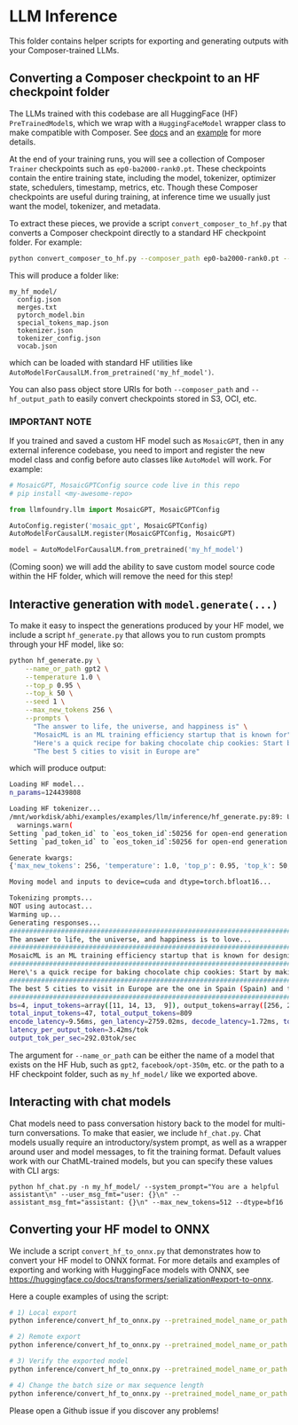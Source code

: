 # LLM Inference

This folder contains helper scripts for exporting and generating outputs with your Composer-trained LLMs.

## Converting a Composer checkpoint to an HF checkpoint folder

The LLMs trained with this codebase are all HuggingFace (HF) `PreTrainedModel`s, which we wrap with a `HuggingFaceModel` wrapper class to make compatible with Composer. See [docs](https://docs.mosaicml.com/en/latest/api_reference/generated/composer.models.HuggingFaceModel.html) and an [example](https://docs.mosaicml.com/en/latest/examples/pretrain_finetune_huggingface.html) for more details.

At the end of your training runs, you will see a collection of Composer `Trainer` checkpoints such as `ep0-ba2000-rank0.pt`. These checkpoints contain the entire training state, including the model, tokenizer, optimizer state, schedulers, timestamp, metrics, etc. Though these Composer checkpoints are useful during training, at inference time we usually just want the model, tokenizer, and metadata.

To extract these pieces, we provide a script `convert_composer_to_hf.py` that converts a Composer checkpoint directly to a standard HF checkpoint folder. For example:

```bash
python convert_composer_to_hf.py --composer_path ep0-ba2000-rank0.pt --hf_output_path my_hf_model/ --output_precision bf16
```

This will produce a folder like:

```
my_hf_model/
  config.json
  merges.txt
  pytorch_model.bin
  special_tokens_map.json
  tokenizer.json
  tokenizer_config.json
  vocab.json
```

which can be loaded with standard HF utilities like `AutoModelForCausalLM.from_pretrained('my_hf_model')`.

You can also pass object store URIs for both `--composer_path` and `--hf_output_path` to easily convert checkpoints stored in S3, OCI, etc.

### IMPORTANT NOTE

If you trained and saved a custom HF model such as `MosaicGPT`, then in any external inference codebase, you need to import and register the new model class and config before auto classes like `AutoModel` will work. For example:

```python
# MosaicGPT, MosaicGPTConfig source code live in this repo
# pip install <my-awesome-repo>

from llmfoundry.llm import MosaicGPT, MosaicGPTConfig

AutoConfig.register('mosaic_gpt', MosaicGPTConfig)
AutoModelForCausalLM.register(MosaicGPTConfig, MosaicGPT)

model = AutoModelForCausalLM.from_pretrained('my_hf_model')
```

(Coming soon) we will add the ability to save custom model source code within the HF folder, which will remove the need for this step!

## Interactive generation with `model.generate(...)`

To make it easy to inspect the generations produced by your HF model, we include a script `hf_generate.py` that allows you to run custom prompts through your HF model, like so:

```bash
python hf_generate.py \
    --name_or_path gpt2 \
    --temperature 1.0 \
    --top_p 0.95 \
    --top_k 50 \
    --seed 1 \
    --max_new_tokens 256 \
    --prompts \
      "The answer to life, the universe, and happiness is" \
      "MosaicML is an ML training efficiency startup that is known for" \
      "Here's a quick recipe for baking chocolate chip cookies: Start by" \
      "The best 5 cities to visit in Europe are"
```

which will produce output:

```bash
Loading HF model...
n_params=124439808

Loading HF tokenizer...
/mnt/workdisk/abhi/examples/examples/llm/inference/hf_generate.py:89: UserWarning: pad_token_id is not set for the tokenizer. Using eos_token_id as pad_token_id.
  warnings.warn(
Setting `pad_token_id` to `eos_token_id`:50256 for open-end generation.
Setting `pad_token_id` to `eos_token_id`:50256 for open-end generation.

Generate kwargs:
{'max_new_tokens': 256, 'temperature': 1.0, 'top_p': 0.95, 'top_k': 50, 'use_cache': True, 'do_sample': True, 'eos_token_id': 50256}

Moving model and inputs to device=cuda and dtype=torch.bfloat16...

Tokenizing prompts...
NOT using autocast...
Warming up...
Generating responses...
####################################################################################################
The answer to life, the universe, and happiness is to love...
####################################################################################################
MosaicML is an ML training efficiency startup that is known for designing and developing applications to improve training and performance efficiency...
####################################################################################################
Here\'s a quick recipe for baking chocolate chip cookies: Start by making an apple crumble by yourself or bake in the microwave for 40 minutes to melt and get melted...
####################################################################################################
The best 5 cities to visit in Europe are the one in Spain (Spain) and the one in Holland (Belgium)...
####################################################################################################
bs=4, input_tokens=array([11, 14, 13,  9]), output_tokens=array([256, 256, 256,  41])
total_input_tokens=47, total_output_tokens=809
encode_latency=9.56ms, gen_latency=2759.02ms, decode_latency=1.72ms, total_latency=2770.31ms
latency_per_output_token=3.42ms/tok
output_tok_per_sec=292.03tok/sec
```

The argument for `--name_or_path` can be either the name of a model that exists on the HF Hub, such as `gpt2`, `facebook/opt-350m`, etc. or the path to a HF checkpoint folder, such as `my_hf_model/` like we exported above.

## Interacting with chat models

Chat models need to pass conversation history back to the model for multi-turn conversations. To make that easier, we include `hf_chat.py`. Chat models usually require an introductory/system prompt, as well as a wrapper around user and model messages, to fit the training format. Default values work with our ChatML-trained models, but you can specify these values with CLI args:

`python hf_chat.py -n my_hf_model/ --system_prompt="You are a helpful assistant\n" --user_msg_fmt="user: {}\n" --assistant_msg_fmt="assistant: {}\n" --max_new_tokens=512 --dtype=bf16`

## Converting your HF model to ONNX

We include a script `convert_hf_to_onnx.py` that demonstrates how to convert your HF model to ONNX format. For more details and examples
of exporting and working with HuggingFace models with ONNX, see <https://huggingface.co/docs/transformers/serialization#export-to-onnx>.

Here a couple examples of using the script:

```bash
# 1) Local export
python inference/convert_hf_to_onnx.py --pretrained_model_name_or_path local/path/to/huggingface/folder --output_folder local/folder

# 2) Remote export
python inference/convert_hf_to_onnx.py --pretrained_model_name_or_path local/path/to/huggingface/folder --output_folder s3://bucket/remote/folder

# 3) Verify the exported model
python inference/convert_hf_to_onnx.py --pretrained_model_name_or_path local/path/to/huggingface/folder --output_folder local/folder --verify_export

# 4) Change the batch size or max sequence length
python inference/convert_hf_to_onnx.py --pretrained_model_name_or_path local/path/to/huggingface/folder --output_folder local/folder --export_batch_size 1 --max_seq_len 32000
```

Please open a Github issue if you discover any problems!
